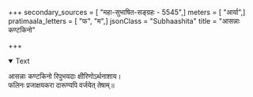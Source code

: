 +++
secondary_sources = [ "महा-सुभाषित-सङ्ग्रहः - 5545",]
meters = [ "आर्या",]
pratimaala_letters = [ "फ", "म",]
jsonClass = "Subhaashita"
title = "आसन्नाः कण्टकिनो"

+++

<details open><summary>Text</summary>

आसन्नाः कण्टकिनो रिपुभयदाः क्षीरिणोऽर्थनाशाय।  
फलिनः प्रजाक्षयकरा दारूण्यपि वर्जयेत् तेषाम्॥
</details>
